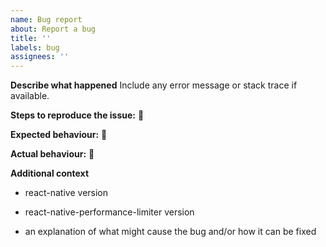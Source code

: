 ```yaml
---
name: Bug report
about: Report a bug
title: ''
labels: bug
assignees: ''
---
```


**Describe what happened**
Include any error message or stack trace if available.

**Steps to reproduce the issue:**
📝

**Expected behaviour:**
📝

**Actual behaviour:**
📝

**Additional context**

- react-native version
- react-native-performance-limiter version

- an explanation of what might cause the bug and/or how it can be fixed
